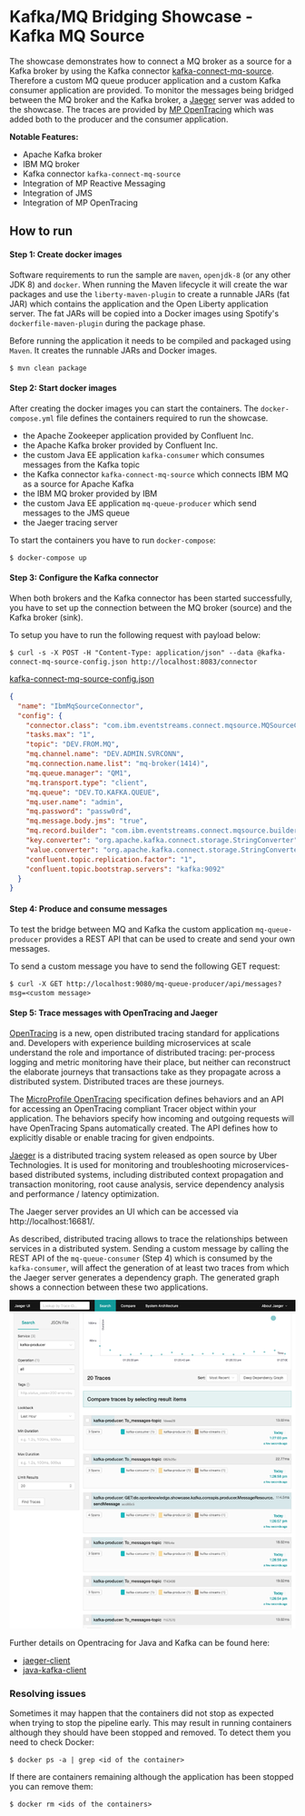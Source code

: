 # Kafka/MQ Bridging Showcase - Kafka MQ Source

The showcase demonstrates how to connect a MQ broker as a source for a Kafka broker by using the Kafka connector 
[kafka-connect-mq-source](https://github.com/ibm-messaging/kafka-connect-mq-source). Therefore a custom MQ queue producer application and a 
custom Kafka consumer application are provided. To monitor the messages being bridged between the MQ broker and the Kafka broker, a 
[Jaeger](https://www.jaegertracing.io) server was added to the showcase. The traces are provided by 
[MP OpenTracing](https://microprofile.io/project/eclipse/microprofile-opentracing) which was added both to the producer and the consumer 
application.

**Notable Features:**
* Apache Kafka broker
* IBM MQ broker
* Kafka connector `kafka-connect-mq-source` 
* Integration of MP Reactive Messaging 
* Integration of JMS 
* Integration of MP OpenTracing

## How to run

#### Step 1: Create docker images 

Software requirements to run the sample are `maven`, `openjdk-8` (or any other JDK 8) and `docker`. 
When running the Maven lifecycle it will create the war packages and use the `liberty-maven-plugin` to create a runnable JARs (fat JAR) 
which contains the application and the Open Liberty application server. The fat JARs will be copied into a Docker images using Spotify's 
`dockerfile-maven-plugin` during the package phase.

Before running the application it needs to be compiled and packaged using `Maven`. It creates the runnable JARs and Docker images.

```shell script
$ mvn clean package
```

#### Step 2: Start docker images

After creating the docker images you can start the containers. The `docker-compose.yml` file defines the containers required to run the 
showcase.  

* the Apache Zookeeper application provided by Confluent Inc.
* the Apache Kafka broker provided by Confluent Inc.
* the custom Java EE application `kafka-consumer` which consumes messages from the Kafka topic
* the Kafka connector `kafka-connect-mq-source` which connects IBM MQ as a source for Apache Kafka 
* the IBM MQ broker provided by IBM
* the custom Java EE application `mq-queue-producer` which send messages to the JMS queue
* the Jaeger tracing server

To start the containers you have to run `docker-compose`:

```shell script
$ docker-compose up
```

#### Step 3: Configure the Kafka connector

When both brokers and the Kafka connector has been started successfully, you have to set up the connection between the MQ broker (source)
and the Kafka broker (sink). 

To setup you have to run the following request with payload below:
```shell script
$ curl -s -X POST -H "Content-Type: application/json" --data @kafka-connect-mq-source-config.json http://localhost:8083/connector
```

[kafka-connect-mq-source-config.json](kafka-connect-mq-source-config.json)
```json
{
  "name": "IbmMqSourceConnector",
  "config": {
    "connector.class": "com.ibm.eventstreams.connect.mqsource.MQSourceConnector",
    "tasks.max": "1",
    "topic": "DEV.FROM.MQ",
    "mq.channel.name": "DEV.ADMIN.SVRCONN",
    "mq.connection.name.list": "mq-broker(1414)",
    "mq.queue.manager": "QM1",
    "mq.transport.type": "client",
    "mq.queue": "DEV.TO.KAFKA.QUEUE",
    "mq.user.name": "admin",
    "mq.password": "passw0rd",
    "mq.message.body.jms": "true",
    "mq.record.builder": "com.ibm.eventstreams.connect.mqsource.builders.DefaultRecordBuilder",
    "key.converter": "org.apache.kafka.connect.storage.StringConverter",
    "value.converter": "org.apache.kafka.connect.storage.StringConverter",
    "confluent.topic.replication.factor": "1",
    "confluent.topic.bootstrap.servers": "kafka:9092"
  }
}
``` 

#### Step 4: Produce and consume messages

To test the bridge between MQ and Kafka the custom application `mq-queue-producer` provides a REST API that can be used to create and send 
your own messages. 

To send a custom message you have to send the following GET request:

```shell script
$ curl -X GET http://localhost:9080/mq-queue-producer/api/messages?msg=<custom message>
```

#### Step 5: Trace messages with OpenTracing and Jaeger

[OpenTracing](http://opentracing.io/) is a new, open distributed tracing standard for applications and. Developers with experience building 
microservices at scale understand the role and importance of distributed tracing: per-process logging and metric monitoring have their 
place, but neither can reconstruct the elaborate journeys that transactions take as they propagate across a distributed system. Distributed 
traces are these journeys.

The [MicroProfile OpenTracing](https://microprofile.io/project/eclipse/microprofile-opentracing) specification defines behaviors and an API
for accessing an OpenTracing compliant Tracer object within your application. The behaviors specify how incoming and outgoing requests will
have OpenTracing Spans automatically created. The API defines how to explicitly disable or enable tracing for given endpoints.

[Jaeger](https://www.jaegertracing.io) is a distributed tracing system released as open source by Uber Technologies. It is used for 
monitoring and troubleshooting microservices-based distributed systems, including distributed context propagation and transaction 
monitoring, root cause analysis, service dependency analysis and performance / latency optimization.

The Jaeger server provides an UI which can be accessed via http://localhost:16681/. 

As described, distributed tracing allows to trace the relationships between services in a distributed system. Sending a custom message by 
calling the REST API of the `mq-queue-consumer` (Step 4) which is consumed by the `kafka-consumer`, will affect the generation of at least 
two traces from which the Jaeger server generates a dependency graph. The generated graph shows a connection between these two applications.  
 

![traces](../docs/traces.png)

Further details on Opentracing for Java and Kafka can be found here:
* [jaeger-client](https://github.com/jaegertracing/jaeger-client-java)
* [java-kafka-client](https://github.com/opentracing-contrib/java-kafka-client)


### Resolving issues

Sometimes it may happen that the containers did not stop as expected when trying to stop the pipeline early. This may
result in running containers although they should have been stopped and removed. To detect them you need to check
Docker:

```shell script
$ docker ps -a | grep <id of the container>
```

If there are containers remaining although the application has been stopped you can remove them:

```shell script
$ docker rm <ids of the containers>
```
